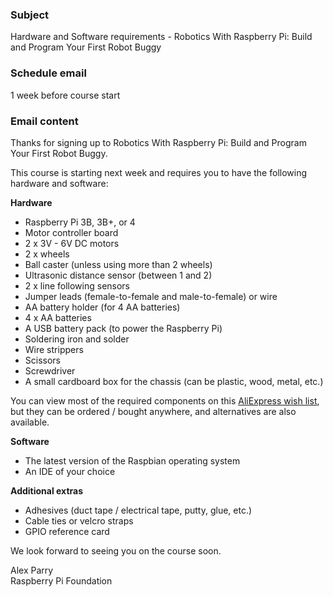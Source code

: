 ### Subject

Hardware and Software requirements - Robotics With Raspberry Pi: Build and Program Your First Robot Buggy

### Schedule email

1 week before course start

### Email content

Thanks for signing up to Robotics With Raspberry Pi: Build and Program Your First Robot Buggy.

This course is starting next week and requires you to have the following hardware and software:

**Hardware**

+ Raspberry Pi 3B, 3B+, or 4
+ Motor controller board
+ 2 x 3V - 6V DC motors
+ 2 x wheels
+ Ball caster (unless using more than 2 wheels)
+ Ultrasonic distance sensor (between 1 and 2)
+ 2 x line following sensors
+ Jumper leads (female-to-female and male-to-female) or wire
+ AA battery holder (for 4 AA batteries)
+ 4 x AA batteries
+ A USB battery pack (to power the Raspberry Pi)
+ Soldering iron and solder
+ Wire strippers
+ Scissors
+ Screwdriver
+ A small cardboard box for the chassis (can be plastic, wood, metal, etc.)

You can view most of the required components on this [AliExpress wish list](https://my.aliexpress.com/wishlist/shared.htm?groupId=100000018016415), but they can be ordered / bought anywhere, and alternatives are also available.

**Software**

+ The latest version of the Raspbian operating system
+ An IDE of your choice

**Additional extras**

+ Adhesives (duct tape / electrical tape, putty, glue, etc.)
+ Cable ties or velcro straps
+ GPIO reference card

We look forward to seeing you on the course soon.

Alex Parry  
Raspberry Pi Foundation